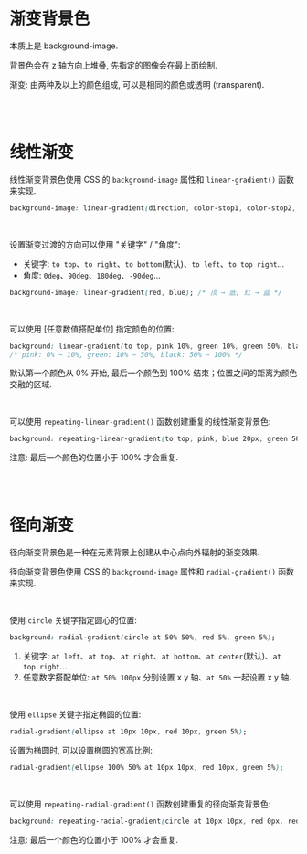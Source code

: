 # 渐变背景色

本质上是 background-image.

背景色会在 z 轴方向上堆叠, 先指定的图像会在最上面绘制.

渐变: 由两种及以上的颜色组成, 可以是相同的颜色或透明 (transparent).

<br><br>

# 线性渐变

线性渐变背景色使用 CSS 的 `background-image` 属性和 `linear-gradient()` 函数来实现.

```css
background-image: linear-gradient(direction, color-stop1, color-stop2, ...);
```

<br>

设置渐变过渡的方向可以使用 "关键字" / "角度":

-   关键字: `to top`、`to right`、`to bottom`(默认)、`to left`、`to top right`...
-   角度: `0deg`、`90deg`、`180deg`、`-90deg`...

```css
background-image: linear-gradient(red, blue); /* 顶 → 底; 红 → 蓝 */
```

<br>

可以使用 [任意数值搭配单位] 指定颜色的位置:

```css
background: linear-gradient(to top, pink 10%, green 10%, green 50%, black 50%);
/* pink: 0% ~ 10%, green: 10% ~ 50%, black: 50% ~ 100% */
```

默认第一个颜色从 0% 开始, 最后一个颜色到 100% 结束；位置之间的距离为颜色交融的区域.

<br>

可以使用 `repeating-linear-gradient()` 函数创建重复的线性渐变背景色:

```css
background: repeating-linear-gradient(to top, pink, blue 20px, green 50%);
```

注意: 最后一个颜色的位置小于 100% 才会重复.

<br><br>

# 径向渐变

径向渐变背景色是一种在元素背景上创建从中心点向外辐射的渐变效果.

径向渐变背景色使用 CSS 的 `background-image` 属性和 `radial-gradient()` 函数来实现.

<br>

使用 `circle` 关键字指定圆心的位置:

```css
background: radial-gradient(circle at 50% 50%, red 5%, green 5%);
```

1. 关键字: `at left`、`at top`、`at right`、`at bottom`、`at center`(默认)、`at top right`...
2. 任意数字搭配单位: `at 50% 100px` 分别设置 x y 轴、`at 50%` 一起设置 x y 轴.

<br>

使用 `ellipse` 关键字指定椭圆的位置:

```css
radial-gradient(ellipse at 10px 10px, red 10px, green 5%);
```

设置为椭圆时, 可以设置椭圆的宽高比例:

```css
radial-gradient(ellipse 100% 50% at 10px 10px, red 10px, green 5%);
```

<br>

可以使用 `repeating-radial-gradient()` 函数创建重复的径向渐变背景色:

```css
background: repeating-radial-gradient(circle at 10px 10px, red 0px, red 10px, green 10px, green 20px);
```

注意: 最后一个颜色的位置小于 100% 才会重复.

<br>
